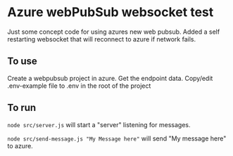 # Azure webPubSub websocket test
Just some concept code for using azures new web pubsub.
Added a self restarting websocket that will reconnect to azure if network fails.

## To use
Create a webpubsub project in azure.
Get the endpoint data.
Copy/edit .env-example file to .env in the root of the project

## To run
`node src/server.js` will start a "server" listening for messages.

`node src/send-message.js "My Message here"` will send "My message here" to azure.